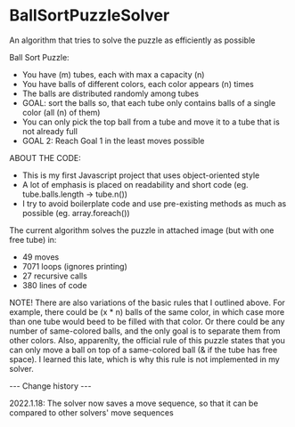 # BallSortPuzzleSolver
An algorithm that tries to solve the puzzle as efficiently as possible

Ball Sort Puzzle:
- You have (m) tubes, each with max a capacity (n)
- You have balls of different colors, each color appears (n) times
- The balls are distributed randomly among tubes
- GOAL: sort the balls so, that each tube only contains balls of a single color (all (n) of them)
- You can only pick the top ball from a tube and move it to a tube that is not already full
- GOAL 2: Reach Goal 1 in the least moves possible

ABOUT THE CODE:
- This is my first Javascript project that uses object-oriented style
- A lot of emphasis is placed on readability and short code (eg. tube.balls.length -> tube.n())
- I try to avoid boilerplate code and use pre-existing methods as much as possible (eg. array.foreach())

The current algorithm solves the puzzle in attached image (but with one free tube) in:
- 49 moves
- 7071 loops (ignores printing)
- 27 recursive calls
- 380 lines of code

NOTE! There are also variations of the basic rules that I outlined above. For example, there could be (x * n) balls of the same color, in which case more than one tube would beed to be filled with that color. Or there could be any number of same-colored balls, and the only goal is to separate them from other colors. Also, apparenlty, the official rule of this puzzle states that you can only move a ball on top of a same-colored ball (& if the tube has free space). I learned this late, which is why this rule is not implemented in my solver.



--- Change history ---

2022.1.18: The solver now saves a move sequence, so that it can be compared to other solvers' move sequences

